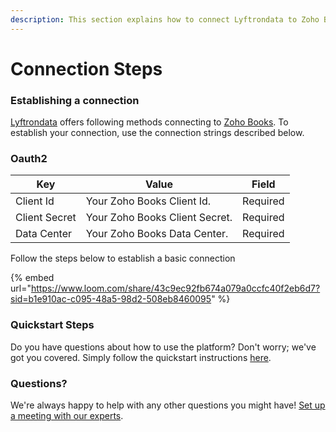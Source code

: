 ```yaml
---
description: This section explains how to connect Lyftrondata to Zoho Books.
---
```


# Connection Steps

### Establishing a connection

[Lyftrondata](https://www.lyftrondata.com) offers following methods connecting to [Zoho Books](https://www.lyftrondata.com/integration/finance-analytics/zohobooks/). To establish your connection, use the connection strings described below.

### Oauth2

| Key           | Value                          | Field    |
| ------------- | ------------------------------ | -------- |
| Client Id     | Your Zoho Books Client Id.     | Required |
| Client Secret | Your Zoho Books Client Secret. | Required |
| Data Center   | Your Zoho Books Data Center.   | Required |

Follow the steps below to establish a basic connection

{% embed url="https://www.loom.com/share/43c9ec92fb674a079a0ccfc40f2eb6d7?sid=b1e910ac-c095-48a5-98d2-508eb8460095" %}

### Quickstart Steps

Do you have questions about how to use the platform? Don't worry; we've got you covered. Simply follow the quickstart instructions [here](./).

### Questions? <a href="#questions" id="questions"></a>

We're always happy to help with any other questions you might have! [Set up a meeting with our experts](https://www.lyftrondata.com/book-a-meeting/).
